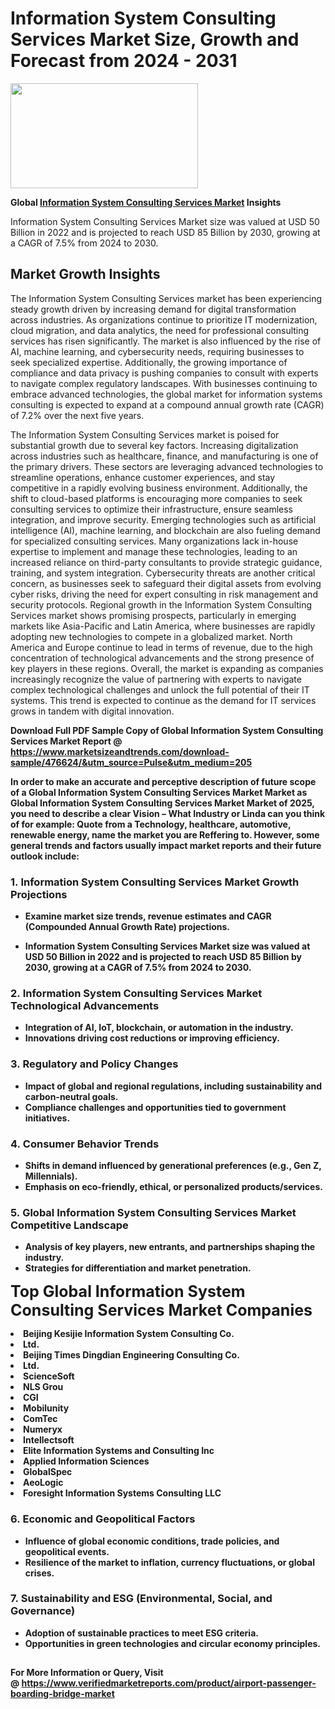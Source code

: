 <H1>Information System Consulting Services Market Size, Growth and Forecast from 2024 - 2031</H1><img class="aligncenter size-medium wp-image-584254" src="https://thirdeyenews.in/wp-content/uploads/2024/09/Global-Market-Research-300x168.jpeg" alt="" width="300" height="168" /><p><strong>Global&nbsp;<a href="https://www.marketsizeandtrends.com/download-sample/476624/&amp;utm_source=Pulse&amp;utm_medium=205">Information System Consulting Services Market</a> Insights</strong></p><p>Information System Consulting Services Market size was valued at USD 50 Billion in 2022 and is projected to reach USD 85 Billion by 2030, growing at a CAGR of 7.5% from 2024 to 2030.</p><p><h2>Market Growth Insights</h2> <p>The Information System Consulting Services market has been experiencing steady growth driven by increasing demand for digital transformation across industries. As organizations continue to prioritize IT modernization, cloud migration, and data analytics, the need for professional consulting services has risen significantly. The market is also influenced by the rise of AI, machine learning, and cybersecurity needs, requiring businesses to seek specialized expertise. Additionally, the growing importance of compliance and data privacy is pushing companies to consult with experts to navigate complex regulatory landscapes. With businesses continuing to embrace advanced technologies, the global market for information systems consulting is expected to expand at a compound annual growth rate (CAGR) of 7.2% over the next five years.</p> <p><strong></strong></p> <p>The Information System Consulting Services market is poised for substantial growth due to several key factors. Increasing digitalization across industries such as healthcare, finance, and manufacturing is one of the primary drivers. These sectors are leveraging advanced technologies to streamline operations, enhance customer experiences, and stay competitive in a rapidly evolving business environment. Additionally, the shift to cloud-based platforms is encouraging more companies to seek consulting services to optimize their infrastructure, ensure seamless integration, and improve security. Emerging technologies such as artificial intelligence (AI), machine learning, and blockchain are also fueling demand for specialized consulting services. Many organizations lack in-house expertise to implement and manage these technologies, leading to an increased reliance on third-party consultants to provide strategic guidance, training, and system integration. Cybersecurity threats are another critical concern, as businesses seek to safeguard their digital assets from evolving cyber risks, driving the need for expert consulting in risk management and security protocols. Regional growth in the Information System Consulting Services market shows promising prospects, particularly in emerging markets like Asia-Pacific and Latin America, where businesses are rapidly adopting new technologies to compete in a globalized market. North America and Europe continue to lead in terms of revenue, due to the high concentration of technological advancements and the strong presence of key players in these regions. Overall, the market is expanding as companies increasingly recognize the value of partnering with experts to navigate complex technological challenges and unlock the full potential of their IT systems. This trend is expected to continue as the demand for IT services grows in tandem with digital innovation.</p> <p><strong></p><p><span class=""><strong>Download Full PDF Sample Copy of Global Information System Consulting Services Market Report</strong> @ <a href="https://www.marketsizeandtrends.com/download-sample/476624/&amp;utm_source=Pulse&amp;utm_medium=205" target="_blank">https://www.marketsizeandtrends.com/download-sample/476624/&amp;utm_source=Pulse&amp;utm_medium=205</a></span></p><p>In order to make an accurate and perceptive description of future scope of a Global&nbsp;Information System Consulting Services Market Market as Global&nbsp;Information System Consulting Services Market Market of 2025, you need to describe a clear Vision &ndash; What Industry or Linda can you think of for example: Quote from a Technology, healthcare, automotive, renewable energy, name the market you are Reffering to. However, some general trends and factors usually impact market reports and their future outlook include:</p><h3>1.&nbsp;<strong>Information System Consulting Services Market Growth Projections</strong></h3><ul><li>Examine market size trends, revenue estimates and CAGR (Compounded Annual Growth Rate) projections.</li><li><p>Information System Consulting Services Market size was valued at USD 50 Billion in 2022 and is projected to reach USD 85 Billion by 2030, growing at a CAGR of 7.5% from 2024 to 2030.</p></li></ul><h3>2.&nbsp;<strong>Information System Consulting Services Market Technological Advancements</strong></h3><ul><li>Integration of AI, IoT, blockchain, or automation in the industry.</li><li>Innovations driving cost reductions or improving efficiency.</li></ul><h3>3.&nbsp;<strong>Regulatory and Policy Changes</strong></h3><ul><li>Impact of global and regional regulations, including sustainability and carbon-neutral goals.</li><li>Compliance challenges and opportunities tied to government initiatives.</li></ul><h3>4.&nbsp;<strong>Consumer Behavior Trends</strong></h3><ul><li>Shifts in demand influenced by generational preferences (e.g., Gen Z, Millennials).</li><li>Emphasis on eco-friendly, ethical, or personalized products/services.</li></ul><h3>5.&nbsp;<strong>Global Information System Consulting Services Market Competitive Landscape</strong></h3><ul><li>Analysis of key players, new entrants, and partnerships shaping the industry.</li><li>Strategies for differentiation and market penetration.</li></ul><p data-pm-slice="1 1 []"><span style="color: inherit; font-family: inherit; font-size: 25px;">Top Global Information System Consulting Services Market Companies</span></p><div class="" data-test-id=""><p><li>Beijing Kesijie Information System Consulting Co.</li><li> Ltd.</li><li> Beijing Times Dingdian Engineering Consulting Co.</li><li> Ltd.</li><li> ScienceSoft</li><li> NLS Grou</li><li> CGI</li><li> Mobilunity</li><li> ComTec</li><li> Numeryx</li><li> Intellectsoft</li><li> Elite Information Systems and Consulting Inc</li><li> Applied Information Sciences</li><li> GlobalSpec</li><li> AeoLogic</li><li> Foresight Information Systems Consulting LLC</li></p></div><h3>6.&nbsp;<strong>Economic and Geopolitical Factors</strong></h3><ul><li>Influence of global economic conditions, trade policies, and geopolitical events.</li><li>Resilience of the market to inflation, currency fluctuations, or global crises.</li></ul><h3>7.&nbsp;<strong>Sustainability and ESG (Environmental, Social, and Governance)</strong></h3><ul><li>Adoption of sustainable practices to meet ESG criteria.</li><li>Opportunities in green technologies and circular economy principles.</li></ul><h2><strong style="font-size: 14px;">For More Information or Query, Visit @&nbsp;</strong><a style="background-color: #ffffff; font-size: 14px;" href="https://www.marketsizeandtrends.com/report/information-system-consulting-services-market/" target="_blank">https://www.verifiedmarketreports.com/product/airport-passenger-boarding-bridge-market</a></h2>
